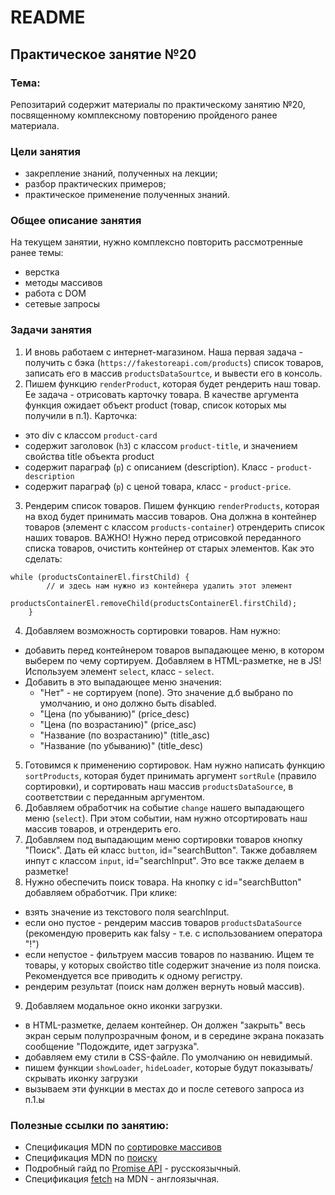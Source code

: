 # README

## Практическое занятие №20

### Тема:

Репозитарий содержит материалы по практическому занятию №20, посвященному комплексному повторению пройденого ранее материала.

### Цели занятия
- закрепление знаний, полученных на лекции;
- разбор практических примеров;
- практическое применение полученных знаний.

### Общее описание занятия
На текущем занятии, нужно комплексно повторить рассмотренные ранее темы:
 - верстка
 - методы массивов
 - работа с DOM
 - сетевые запросы

### Задачи занятия
1. И вновь работаем с интернет-магазином. Наша первая задача - получить с бэка (`https://fakestoreapi.com/products`) список товаров, записать его в массив `productsDataSourtce`, и вывести его в консоль.
2. Пишем функцию `renderProduct`, которая будет рендерить наш товар. Ее задача - отрисовать карточку товара. В качестве аргумента функция ожидает объект product (товар, список которых мы получили в п.1). Карточка:
 - это div с классом `product-card`
 - содержит заголовок (`h3`) с классом `product-title`, и значением свойства title объекта product
 - содержит параграф (`p`) с описанием (description). Класс - `product-description`
 - содержит параграф (`p`) с ценой товара, класс - `product-price`.
3. Рендерим список товаров. Пишем функцию `renderProducts`, которая на вход будет принимать массив товаров. Она должна в контейнер товаров (элемент с классом `products-container`) отрендерить список наших товаров. ВАЖНО! Нужно перед отрисовкой переданного списка товаров, очистить контейнер от старых элементов. Как это сделать:
```
while (productsContainerEl.firstChild) {
        // и здесь нам нужно из контейнера удалить этот элемент
        productsContainerEl.removeChild(productsContainerEl.firstChild);
    }
```
4. Добавляем возможность сортировки товаров. Нам нужно:
 - добавить перед контейнером товаров выпадающее меню, в котором выберем по чему сортируем. Добавляем в HTML-разметке, не в JS! Используем элемент `select`, класс - `select`.
 - Добавить в это выпадающее меню значения:
    - "Нет" - не сортируем (none). Это значение д.б выбрано по умолчанию, и оно должно быть disabled.
    - "Цена (по убыванию)" (price_desc)
    - "Цена (по возрастанию)" (price_asc)
    - "Название (по возрастанию)" (title_asc)
    - "Название (по убыванию)" (title_desc)
5. Готовимся к применению сортировок. Нам нужно написать функцию `sortProducts`, которая будет принимать аргумент `sortRule` (правило сортировки), и сортировать наш массив `productsDataSource`, в соответствии с переданным аргументом.
6. Добавляем обработчик на событие `change` нашего выпадающего меню (`select`). При этом событии, нам нужно отсортировать наш массив товаров, и отрендерить его.
7. Добавляем под выпадающим меню сортировки товаров кнопку "Поиск". Дать ей класс `button`, id="searchButton". Также добавляем инпут с классом `input`, id="searchInput". Это все также делаем в разметке!
8. Нужно обеспечить поиск товара. На кнопку c id="searchButton" добавляем обработчик. При клике:
 - взять значение из текстового поля searchInput.
 - если оно пустое - рендерим массив товаров `productsDataSource` (рекомендую проверить как falsy - т.е. с использованием оператора "!")
 - если непустое - фильтруем массив товаров по названию. Ищем те товары, у которых свойство title содержит значение из поля поиска. Рекомендуется все приводить к одному регистру.
 - рендерим результат (поиск нам должен вернуть новый массив).
9. Добавляем модальное окно иконки загрузки.
 - в HTML-разметке, делаем контейнер. Он должен "закрыть" весь экран серым полупрозрачным фоном, и в середине экрана показать сообщение "Подождите, идет загрузка".
 - добавляем ему стили в CSS-файле. По умолчанию он невидимый.
 - пишем функции `showLoader`, `hideLoader`, которые будут показывать/скрывать иконку загрузки
 - вызываем эти функции в местах до и после сетевого запроса из п.1.ы


### Полезные ссылки по занятию:
 - Спецификация MDN по [сортировке массивов](https://developer.mozilla.org/ru/docs/Web/JavaScript/Reference/Global_Objects/Array/sort)
 - Спецификация MDN по [поиску](https://developer.mozilla.org/ru/docs/Web/JavaScript/Reference/Global_Objects/Array/filter)
 - Подробный гайд по [Promise API](https://learn.javascript.ru/promise-basics) - русскоязычный.
 - Спецификация [fetch](https://developer.mozilla.org/en-US/docs/Web/API/fetch) на MDN - англоязычная.